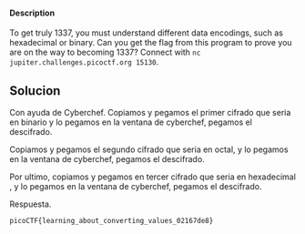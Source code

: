 #### Description

To get truly 1337, you must understand different data encodings, such as hexadecimal or binary. Can you get the flag from this program to prove you are on the way to becoming 1337? Connect with `nc jupiter.challenges.picoctf.org 15130`.


## Solucion

Con ayuda de Cyberchef.
Copiamos y pegamos el primer cifrado que seria en binario y lo pegamos en la ventana de cyberchef, pegamos el descifrado.

Copiamos y pegamos el segundo cifrado que seria en octal, y lo pegamos en la ventana de cyberchef, pegamos el descifrado.

Por ultimo, copiamos y pegamos en tercer cifrado que seria en hexadecimal , y lo pegamos en la ventana de cyberchef, pegamos el descifrado.

Respuesta.
```
picoCTF{learning_about_converting_values_02167de8}
```